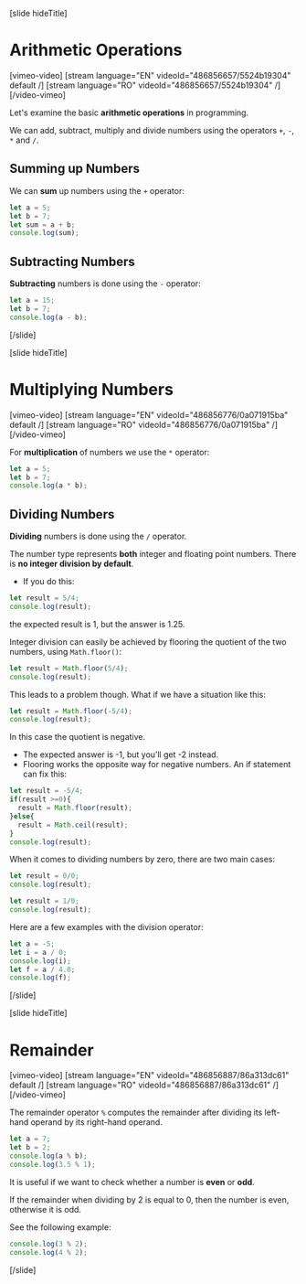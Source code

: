 
[slide hideTitle]
# Arithmetic Operations

[vimeo-video]
[stream language="EN" videoId="486856657/5524b19304" default /]
[stream language="RO" videoId="486856657/5524b19304"  /]
[/video-vimeo]

Let's examine the basic **arithmetic operations** in programming. 

We can add, subtract, multiply and divide numbers using the operators `+`, `-`, `*` and `/`.

## Summing up Numbers
We can **sum** up numbers using the `+` operator:
```js live
let a = 5;
let b = 7;
let sum = a + b;
console.log(sum);
```

## Subtracting Numbers
**Subtracting** numbers is done using the `-` operator:
```js live
let a = 15;
let b = 7;
console.log(a - b);
```

[/slide]

[slide hideTitle]
# Multiplying Numbers

[vimeo-video]
[stream language="EN" videoId="486856776/0a071915ba" default /]
[stream language="RO" videoId="486856776/0a071915ba"  /]
[/video-vimeo]

For **multiplication** of numbers we use the `*` operator:
```js live
let a = 5;
let b = 7;
console.log(a * b);
```

## Dividing Numbers
**Dividing** numbers is done using the `/` operator.

The number type represents **both** integer and floating point numbers. There is **no integer division by default**.
* If you do this: 
```js live
let result = 5/4;
console.log(result);
```
the expected result is 1, but the answer is 1.25.

Integer division can easily be achieved by flooring the quotient of the two numbers, using `Math.floor()`:
```js live
let result = Math.floor(5/4);
console.log(result);
```
This leads to a problem though. What if we have a situation like this: 
```js live
let result = Math.floor(-5/4);
console.log(result);
```
In this case the quotient is negative. 
* The expected answer is -1, but you’ll get -2 instead. 
* Flooring works the opposite way for negative numbers. An if statement can fix this:
```js live
let result = -5/4;
if(result >=0){
  result = Math.floor(result);
}else{
  result = Math.ceil(result);
}
console.log(result);
```
When it comes to dividing numbers by zero, there are two main cases:
```js live
let result = 0/0;
console.log(result);
```
```js live
let result = 1/0;
console.log(result);
```

Here are a few examples with the division operator:
```js live
let a = -5;
let i = a / 0;
console.log(i);
let f = a / 4.0;
console.log(f);
```
[/slide]

[slide hideTitle]
# Remainder

[vimeo-video]
[stream language="EN" videoId="486856887/86a313dc61" default /]
[stream language="RO" videoId="486856887/86a313dc61"  /]
[/video-vimeo]

The remainder operator `%` computes the remainder after dividing its left-hand operand by its right-hand operand.
```js live
let a = 7;
let b = 2;
console.log(a % b);
console.log(3.5 % 1);
```
It is useful if we want to check whether a number is **even** or **odd**.

If the remainder when dividing by 2 is equal to 0, then the number is even, otherwise it is odd.

See the following example: 
```js live
console.log(3 % 2);
console.log(4 % 2);
```
[/slide]